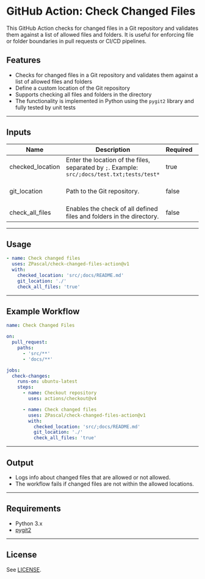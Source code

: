 # GitHub Action: Check Changed Files

This GitHub Action checks for changed files in a Git repository and validates them against a list of allowed files and folders. It is useful for enforcing file or folder boundaries in pull requests or CI/CD pipelines.

## Features

- Checks for changed files in a Git repository and validates them against a list of allowed files and folders
- Define a custom location of the Git repository
- Supports checking all files and folders in the directory
- The functionality is implemented in Python using the `pygit2` library and fully tested by unit tests

---

## Inputs

| Name              | Description                                                                 | Required | Default   |
|-------------------|-----------------------------------------------------------------------------|----------|-----------|
| checked_location  | Enter the location of the files, separated by `;`. Example: `src/;docs/test.txt;tests/test*` | true     |           |
| git_location      | Path to the Git repository.                                                 | false    | (current working directory) |
| check_all_files   | Enables the check of all defined files and folders in the directory.        | false    | false     |

---

## Usage

```yaml
- name: Check changed files
  uses: ZPascal/check-changed-files-action@v1
  with:
    checked_location: 'src/;docs/README.md'
    git_location: './'
    check_all_files: 'true'
```

---

## Example Workflow

```yaml
name: Check Changed Files

on:
  pull_request:
    paths:
      - 'src/**'
      - 'docs/**'

jobs:
  check-changes:
    runs-on: ubuntu-latest
    steps:
      - name: Checkout repository
        uses: actions/checkout@v4

      - name: Check changed files
        uses: ZPascal/check-changed-files-action@v1
        with:
          checked_location: 'src/;docs/README.md'
          git_location: './'
          check_all_files: 'true'
```

---

## Output

- Logs info about changed files that are allowed or not allowed.
- The workflow fails if changed files are not within the allowed locations.

---

## Requirements

- Python 3.x
- [pygit2](https://www.pygit2.org/)

---

## License

See [LICENSE](./LICENSE).
```

